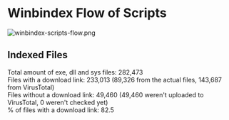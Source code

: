 # Winbindex Flow of Scripts

![winbindex-scripts-flow.png](winbindex-scripts-flow.png)

## Indexed Files

<!--FileStats-->
Total amount of exe, dll and sys files: 282,473  
Files with a download link: 233,013 (89,326 from the actual files, 143,687 from VirusTotal)  
Files without a download link: 49,460 (49,460 weren't uploaded to VirusTotal, 0 weren't checked yet)  
% of files with a download link: 82.5  
<!--/FileStats-->
